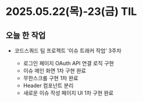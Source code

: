 # 2025.05.22(목)-23(금) TIL

## 오늘 한 작업

- 코드스쿼드 팀 프로젝트 '이슈 트래커 작업' 3주차

  - 로그인 페이지 OAuth API 연결 로직 구현
  - 이슈 메인 화면 1차 구현 완료
  - 무한스크롤 구현 1차 완료
  - Header 컴포넌트 분리
  - 새로운 이슈 작성 페이지 UI 1차 구현 완료

<br/>
